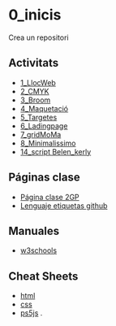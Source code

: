 # 0_inicis
Crea un repositori

## Activitats
* [1_LlocWeb](https://bethle13.github.io/LlocWeb/)
* [2_CMYK](https://bethle13.github.io/2_CMYK/)
* [3_Broom](https://bethle13.github.io/3_Broom/)
* [4_Maquetació](https://bethle13.github.io/4_Maquetaci-/)
* [5_Targetes](https://bethle13.github.io/5_Targetes/)
* [6_Ladingpage](https://bethle13.github.io/6_Ladingpage/)
* [7_gridMoMa](https://bethle13.github.io/7_gridmoma/)
* [8_Minimalissimo](https://bethle13.github.io/8_Minimalissimo/)
* [14_script Belen_kerly](https://bethle13.github.io/14_JS/)

## Páginas clase
* [Página clase 2GP](https://arquesm.github.io/2GP/)
* [Lenguaje etiquetas github](https://github.com/adam-p/markdown-here/wiki/Markdown-Cheatsheet)

## Manuales
* [w3schools](https://www.w3schools.com/)

## Cheat Sheets
* [html](https://websitesetup.org/HTML5-cheat-sheet.pdf)
* [css](https://websitesetup.org/wp-content/uploads/2016/10/wsu-css-cheat-sheet.pdf)
* [ps5js](https://github.com/bmoren/p5js-cheat-sheet)
.

